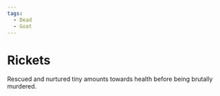 ```yaml
---
tags:
  - Dead
  - Goat
---
```

# Rickets 

Rescued and nurtured tiny amounts towards health before being brutally murdered.
